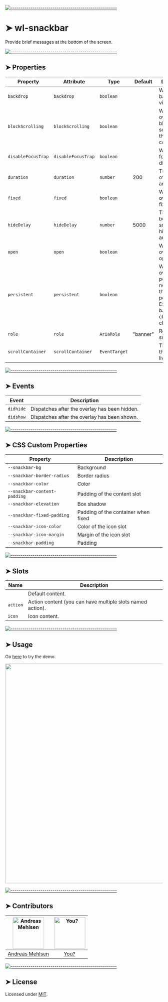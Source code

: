 
[![-----------------------------------------------------](https://raw.githubusercontent.com/andreasbm/readme/master/assets/lines/colored.png)](#wl-snackbar)

# ➤ wl-snackbar

Provide brief messages at the bottom of the screen.


[![-----------------------------------------------------](https://raw.githubusercontent.com/andreasbm/readme/master/assets/lines/colored.png)](#properties)

## ➤ Properties

| Property           | Attribute          | Type          | Default  | Description                                      |
|--------------------|--------------------|---------------|----------|--------------------------------------------------|
| `backdrop`         | `backdrop`         | `boolean`     |          | Whether the backdrop is visible or not.          |
| `blockScrolling`   | `blockScrolling`   | `boolean`     |          | Whether the overlay blocks the scrolling on the scroll container. |
| `disableFocusTrap` | `disableFocusTrap` | `boolean`     |          | Whether the focus trap be disabled.              |
| `duration`         | `duration`         | `number`      | 200      | The duration of the animations.                  |
| `fixed`            | `fixed`            | `boolean`     |          | Whether the overlay is fixed or not.             |
| `hideDelay`        | `hideDelay`        | `number`      | 5000     | Time in ms before the snackbar is hidden automatically. |
| `open`             | `open`             | `boolean`     |          | Whether the overlay is open or not.              |
| `persistent`       | `persistent`       | `boolean`     |          | Whether the overlay is persistent or not. When the overlay is persistent, ESCAPE and backdrop clicks won't close it. |
| `role`             | `role`             | `AriaRole`    | "banner" | Role of the snackbar.                            |
| `scrollContainer`  | `scrollContainer`  | `EventTarget` |          | The container the overlay lives in.              |


[![-----------------------------------------------------](https://raw.githubusercontent.com/andreasbm/readme/master/assets/lines/colored.png)](#events)

## ➤ Events

| Event     | Description                                   |
|-----------|-----------------------------------------------|
| `didhide` | Dispatches after the overlay has been hidden. |
| `didshow` | Dispatches after the overlay has been shown.  |


[![-----------------------------------------------------](https://raw.githubusercontent.com/andreasbm/readme/master/assets/lines/colored.png)](#css-custom-properties)

## ➤ CSS Custom Properties

| Property                     | Description                         |
|------------------------------|-------------------------------------|
| `--snackbar-bg`              | Background                          |
| `--snackbar-border-radius`   | Border radius                       |
| `--snackbar-color`           | Color                               |
| `--snackbar-content-padding` | Padding of the content slot         |
| `--snackbar-elevation`       | Box shadow                          |
| `--snackbar-fixed-padding`   | Padding of the container when fixed |
| `--snackbar-icon-color`      | Color of the icon slot              |
| `--snackbar-icon-margin`     | Margin of the icon slot             |
| `--snackbar-padding`         | Padding                             |


[![-----------------------------------------------------](https://raw.githubusercontent.com/andreasbm/readme/master/assets/lines/colored.png)](#slots)

## ➤ Slots

| Name     | Description                                      |
|----------|--------------------------------------------------|
|          | Default content.                                 |
| `action` | Action content (you can have multiple slots named action). |
| `icon`   | Icon content.                                    |



[![-----------------------------------------------------](https://raw.githubusercontent.com/andreasbm/readme/master/assets/lines/colored.png)](#usage)

## ➤ Usage

Go [here](https://weightless.dev/elements/snackbar) to try the demo.

<a href="https://weightless.dev/elements/snackbar" align="center">
  <img src="https://raw.githubusercontent.com/andreasbm/elements/master/screenshots/wl-snackbar.png" width="700" />
</a>


[![-----------------------------------------------------](https://raw.githubusercontent.com/andreasbm/readme/master/assets/lines/colored.png)](#contributors)

## ➤ Contributors
	

| [<img alt="Andreas Mehlsen" src="https://avatars1.githubusercontent.com/u/6267397?s=460&v=4" width="100">](https://twitter.com/andreasmehlsen) | [<img alt="You?" src="https://joeschmoe.io/api/v1/random" width="100">](https://github.com/andreasbm/weightless/blob/master/CONTRIBUTING.md) |
|:--------------------------------------------------:|:--------------------------------------------------:|
| [Andreas Mehlsen](https://twitter.com/andreasmehlsen) | [You?](https://github.com/andreasbm/weightless/blob/master/CONTRIBUTING.md) |


[![-----------------------------------------------------](https://raw.githubusercontent.com/andreasbm/readme/master/assets/lines/colored.png)](#license)

## ➤ License
	
Licensed under [MIT](https://opensource.org/licenses/MIT).